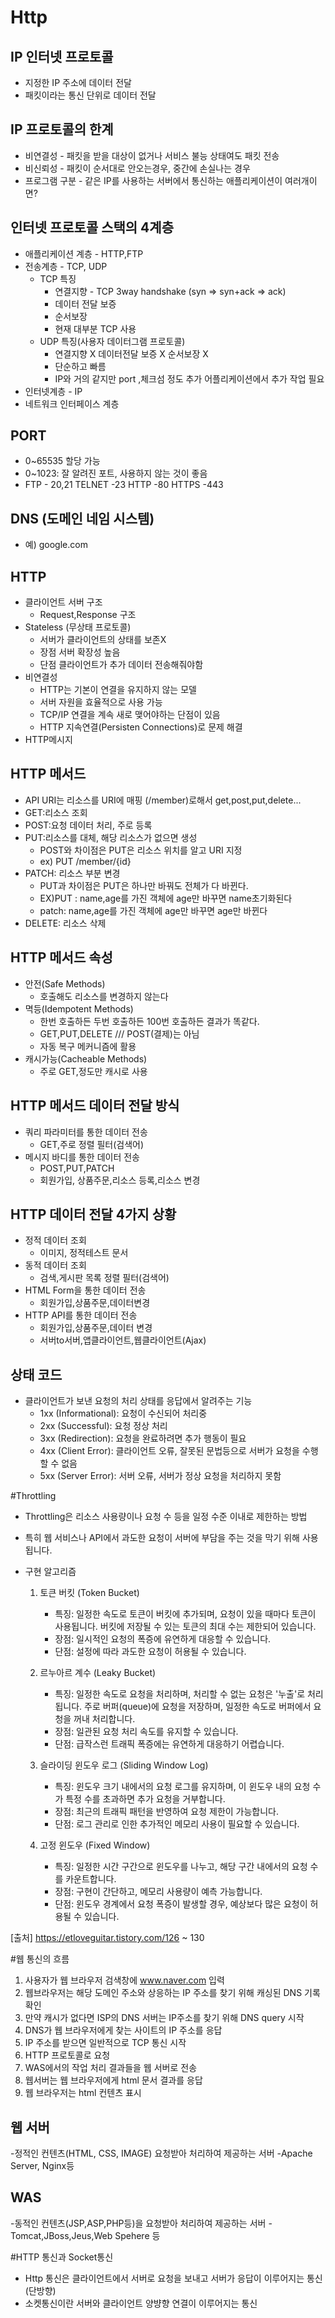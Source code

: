 # Http

## IP 인터넷 프로토콜

- 지정한 IP 주소에 데이터 전달
- 패킷이라는 통신 단위로 데이터 전달

## IP 프로토콜의 한계

- 비연결성 - 패킷을 받을 대상이 없거나 서비스 불능 상태여도 패킷 전송
- 비신뢰성 - 패킷이 순서대로 안오는경우, 중간에 손실나는 경우
- 프로그램 구분 - 같은 IP를 사용하는 서버에서 통신하는 애플리케이션이 여러개이면?

## 인터넷 프로토콜 스택의 4계층

- 애플리케이션 계층 - HTTP,FTP
- 전송계층 - TCP, UDP
  - TCP 특징
    - 연결지향 - TCP 3way handshake (syn => syn+ack => ack)
    - 데이터 전달 보증
    - 순서보장
    - 현재 대부분 TCP 사용
  - UDP 특징(사용자 데이터그램 프로토콜)
    - 연결지향 X 데이터전달 보증 X 순서보장 X
    - 단순하고 빠름
    - IP와 거의 같지만 port ,체크섬 정도 추가 어플리케이션에서 추가 작업 필요
- 인터넷계층 - IP
- 네트워크 인터페이스 계층

## PORT

- 0~65535 할당 가능
- 0~1023: 잘 알려진 포트, 사용하지 않는 것이 좋음
- FTP - 20,21 TELNET -23 HTTP -80 HTTPS -443

## DNS (도메인 네임 시스템)

- 예) google.com

## HTTP

- 클라이언트 서버 구조
  - Request,Response 구조
- Stateless (무상태 프로토콜)
  - 서버가 클라이언트의 상태를 보존X
  - 장점 서버 확장성 높음
  - 단점 클라이언트가 추가 데이터 전송해줘야함
- 비연결성
  - HTTP는 기본이 연결을 유지하지 않는 모델
  - 서버 자원을 효율적으로 사용 가능
  - TCP/IP 연결을 계속 새로 맺어야하는 단점이 있음
  - HTTP 지속연결(Persisten Connections)로 문제 해결
- HTTP메시지

## HTTP 메서드

- API URI는 리소스를 URI에 매핑 (/member)로해서 get,post,put,delete...
- GET:리소스 조회
- POST:요청 데이터 처리, 주로 등록
- PUT:리소스를 대체, 해당 리소스가 없으면 생성
  - POST와 차이점은 PUT은 리소스 위치를 알고 URI 지정
  - ex) PUT /member/{id}
- PATCH: 리소스 부분 변경
  - PUT과 차이점은 PUT은 하나만 바꿔도 전체가 다 바뀐다.
  - EX)PUT : name,age를 가진 객체에 age만 바꾸면 name초기화된다
  - patch: name,age를 가진 객체에 age만 바꾸면 age만 바뀐다
- DELETE: 리소스 삭제

## HTTP 메서드 속성

- 안전(Safe Methods)
  - 호출해도 리소스를 변경하지 않는다
- 멱등(Idempotent Methods)
  - 한번 호출하든 두번 호출하든 100번 호출하든 결과가 똑같다.
  - GET,PUT,DELETE /// POST(결제)는 아님
  - 자동 복구 메커니즘에 활용
- 캐시가능(Cacheable Methods)
  - 주로 GET,정도만 캐시로 사용

## HTTP 메서드 데이터 전달 방식

- 쿼리 파라미터를 통한 데이터 전송
  - GET,주로 정렬 필터(검색어)
- 메시지 바디를 통한 데이터 전송
  - POST,PUT,PATCH
  - 회원가입, 상품주문,리소스 등록,리소스 변경

## HTTP 데이터 전달 4가지 상황

- 정적 데이터 조회
  - 이미지, 정적테스트 문서
- 동적 데이터 조회
  - 검색,게시판 목록 정렬 필터(검색어)
- HTML Form을 통한 데이터 전송
  - 회원가입,상품주문,데이터변경
- HTTP API를 통한 데이터 전송
  - 회원가입,상품주문,데이터 변경
  - 서버to서버,앱클라이언트,웹클라이언트(Ajax)

## 상태 코드

- 클라이언트가 보낸 요청의 처리 상태를 응답에서 알려주는 기능
  - 1xx (Informational): 요청이 수신되어 처리중
  - 2xx (Successful): 요청 정상 처리
  - 3xx (Redirection): 요청을 완료하려면 추가 행동이 필요
  - 4xx (Client Error): 클라이언트 오류, 잘못된 문법등으로 서버가 요청을 수행할 수 없음
  - 5xx (Server Error): 서버 오류, 서버가 정상 요청을 처리하지 못함

#Throttling

 - Throttling은 리소스 사용량이나 요청 수 등을 일정 수준 이내로 제한하는 방법 
 - 특히 웹 서비스나 API에서 과도한 요청이 서버에 부담을 주는 것을 막기 위해 사용됩니다.

 - 구현 알고리즘
   1. 토큰 버킷 (Token Bucket)

      - 특징: 일정한 속도로 토큰이 버킷에 추가되며, 요청이 있을 때마다 토큰이 사용됩니다. 버킷에 저장될 수 있는 토큰의 최대 수는 제한되어 있습니다.
      - 장점: 일시적인 요청의 폭증에 유연하게 대응할 수 있습니다.
      - 단점: 설정에 따라 과도한 요청이 허용될 수 있습니다.

   2. 르누아르 계수 (Leaky Bucket)

      - 특징: 일정한 속도로 요청을 처리하며, 처리할 수 없는 요청은 '누출'로 처리됩니다. 주로 버퍼(queue)에 요청을 저장하며, 일정한 속도로 버퍼에서 요청을 꺼내 처리합니다.
      - 장점: 일관된 요청 처리 속도를 유지할 수 있습니다.
      - 단점: 급작스런 트래픽 폭증에는 유연하게 대응하기 어렵습니다.

   3. 슬라이딩 윈도우 로그 (Sliding Window Log)
       
	  - 특징: 윈도우 크기 내에서의 요청 로그를 유지하며, 이 윈도우 내의 요청 수가 특정 수를 초과하면 추가 요청을 거부합니다.
      - 장점: 최근의 트래픽 패턴을 반영하여 요청 제한이 가능합니다.
      - 단점: 로그 관리로 인한 추가적인 메모리 사용이 필요할 수 있습니다.

   4. 고정 윈도우 (Fixed Window)

      - 특징: 일정한 시간 구간으로 윈도우를 나누고, 해당 구간 내에서의 요청 수를 카운트합니다.
      - 장점: 구현이 간단하고, 메모리 사용량이 예측 가능합니다.
      - 단점: 윈도우 경계에서 요청 폭증이 발생할 경우, 예상보다 많은 요청이 허용될 수 있습니다.
	  
[출처] https://etloveguitar.tistory.com/126 ~ 130

#웹 통신의 흐름

 1. 사용자가 웹 브라우저 검색창에 www.naver.com 입력
 2. 웹브라우저는 해당 도메인 주소와 상응하는 IP 주소를 찾기 위해 캐싱된 DNS 기록 확인
 3. 만약 캐시가 없다면 ISP의 DNS 서버는 IP주소를 찾기 위해 DNS query 시작
 4. DNS가 웹 브라우저에게 찾는 사이트의 IP 주소를 응답
 5. IP 주소를 받으면 일반적으로 TCP 통신 시작
 6. HTTP 프로토콜로 요청 
 7. WAS에서의 작업 처리 결과들을 웹 서버로 전송
 8. 웹서버는 웹 브라우저에게 html 문서 결과를 응답
 9. 웹 브라우저는 html 컨텐츠 표시
 
 ## 웹 서버
  -정적인 컨텐츠(HTML, CSS, IMAGE) 요청받아 처리하여 제공하는 서버
  -Apache Server, Nginx등
  
 ## WAS
  -동적인 컨텐츠(JSP,ASP,PHP등)을 요청받아 처리하여 제공하는 서버
  -Tomcat,JBoss,Jeus,Web Spehere 등
  
#HTTP 통신과 Socket통신

 - Http 통신은 클라이언트에서 서버로 요청을 보내고 서버가 응답이 이루어지는 통신(단방향)
 - 소켓통신이란 서버와 클라이언트 양뱡향 연결이 이루어지는 통신